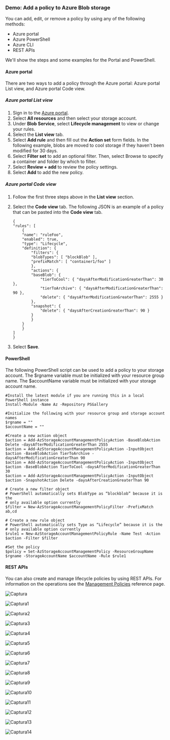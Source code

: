 ### Demo: Add a policy to Azure Blob storage

You can add, edit, or remove a policy by using any of the following methods:

- Azure portal
- Azure PowerShell
- Azure CLI
- REST APIs

We'll show the steps and some examples for the Portal and PowerShell.

#### Azure portal

There are two ways to add a policy through the Azure portal: Azure portal List view, and Azure portal Code view.

##### Azure portal List view

1. Sign in to the [Azure portal](https://portal.azure.com/).
2. Select **All resources** and then select your storage account.
3. Under **Blob Service**, select **Lifecycle management** to view or change your rules.
4. Select the **List view** tab.
5. Select **Add rule** and then fill out the **Action set** form fields. In the following example, blobs are moved to cool storage if they haven't been modified for 30 days.
6. Select **Filter set** to add an optional filter. Then, select Browse to specify a container and folder by which to filter.
7. Select **Review + add** to review the policy settings.
8. Select **Add** to add the new policy.

##### Azure portal Code view

1. Follow the first three steps above in the **List view** section.

2. Select the **Code view** tab. The following JSON is an example of a policy that can be pasted into the **Code view** tab.

   

   ```
   {
   "rules": [
       {
       "name": "ruleFoo",
       "enabled": true,
       "type": "Lifecycle",
       "definition": {
           "filters": {
           "blobTypes": [ "blockBlob" ],
           "prefixMatch": [ "container1/foo" ]
           },
           "actions": {
           "baseBlob": {
               "tierToCool": { "daysAfterModificationGreaterThan": 30 },
               "tierToArchive": { "daysAfterModificationGreaterThan": 90 },
               "delete": { "daysAfterModificationGreaterThan": 2555 }
           },
           "snapshot": {
               "delete": { "daysAfterCreationGreaterThan": 90 }
           }
           }
       }
       }
   ]
   }
   ```

   

3. Select **Save**.

#### PowerShell

The following PowerShell script can be used to add a policy to your storage account. The $rgname variable must be initialized with your resource group name. The $accountName variable must be initialized with your storage account name.



```
#Install the latest module if you are running this in a local PowerShell instance
Install-Module -Name Az -Repository PSGallery

#Initialize the following with your resource group and storage account names
$rgname = ""
$accountName = ""

#Create a new action object
$action = Add-AzStorageAccountManagementPolicyAction -BaseBlobAction Delete -daysAfterModificationGreaterThan 2555
$action = Add-AzStorageAccountManagementPolicyAction -InputObject $action -BaseBlobAction TierToArchive -daysAfterModificationGreaterThan 90
$action = Add-AzStorageAccountManagementPolicyAction -InputObject $action -BaseBlobAction TierToCool -daysAfterModificationGreaterThan 30
$action = Add-AzStorageAccountManagementPolicyAction -InputObject $action -SnapshotAction Delete -daysAfterCreationGreaterThan 90

# Create a new filter object
# PowerShell automatically sets BlobType as “blockblob” because it is the
# only available option currently
$filter = New-AzStorageAccountManagementPolicyFilter -PrefixMatch ab,cd

# Create a new rule object
# PowerShell automatically sets Type as “Lifecycle” because it is the
# only available option currently
$rule1 = New-AzStorageAccountManagementPolicyRule -Name Test -Action $action -Filter $filter

#Set the policy
$policy = Set-AzStorageAccountManagementPolicy -ResourceGroupName $rgname -StorageAccountName $accountName -Rule $rule1
```



#### REST APIs

You can also create and manage lifecycle policies by using REST APIs. For information on the operations see the [Management Policies](https://docs.microsoft.com/en-us/rest/api/storagerp/managementpolicies) reference page.


![Captura](images/Captura.PNG)

![Captura1](images/Captura1.PNG)

![Captura2](images/Captura2.PNG)

![Captura3](images/Captura3.PNG)

![Captura4](images/Captura4.PNG)

![Captura5](images/Captura5.PNG)

![Captura6](images/Captura6.PNG)

![Captura7](images/Captura7.PNG)

![Captura8](images/Captura8.PNG)

![Captura9](images/Captura9.PNG)

![Captura10](images/Captura10.PNG)

![Captura11](images/Captura11.PNG)

![Captura12](images/Captura12.PNG)

![Captura13](images/Captura13.PNG)

![Captura14](images/Captura14.PNG)


